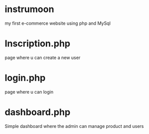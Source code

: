 # instrumoon
my first e-commerce website using php and MySql
<h1>Inscription.php</h1>
page where u can create a new user

<h1>login.php</h1>
page where u can login 

<h1>dashboard.php</h1>
Simple dashboard where the admin can manage product and users
